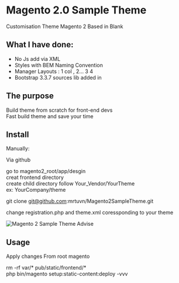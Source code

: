 Magento 2.0 Sample Theme
====================
Customisation Theme Magento 2 Based in  Blank

What I have done:
----------
+ No Js add via XML
+ Styles with BEM Naming Convention
+ Manager Layouts : 1 col , 2... 3 4
+ Bootstrap 3.3.7 sources lib added in


The purpose
----------
Build theme from scratch for front-end devs<br/>
Fast build theme and save your time 


Install
-----

Manually:

Via github

go to magento2_root/app/desgin<br/>
creat frontend directory<br/>
create child directory follow
Your_Vendor/YourTheme<br/>
ex: YourCompany/theme

git clone git@github.com:mrtuvn/Magento2SampleTheme.git

change registration.php and theme.xml coressponding to your theme

![Magento 2 Sample Theme Advise](http://i.imgur.com/8AniUBy.png)


Usage
-----
Apply changes 
From root magento

rm -rf var/* pub/static/frontend/*<br/>
php bin/magento setup:static-content:deploy -vvv


